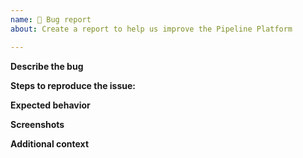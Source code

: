 ```yaml
---
name: 🐛 Bug report
about: Create a report to help us improve the Pipeline Platform

---
```


**Describe the bug**
<!-- A clear and concise description of what the bug is. -->

**Steps to reproduce the issue:**
<!-- Please describe the steps to reproduce the issue. -->

**Expected behavior**
<!-- A clear and concise description of what you expected to happen. -->

**Screenshots**
<!-- If applicable, add screenshots to help explain your problem. -->

**Additional context**
<!-- Add any other context about the problem like release numberm version, branch, etc. -->
